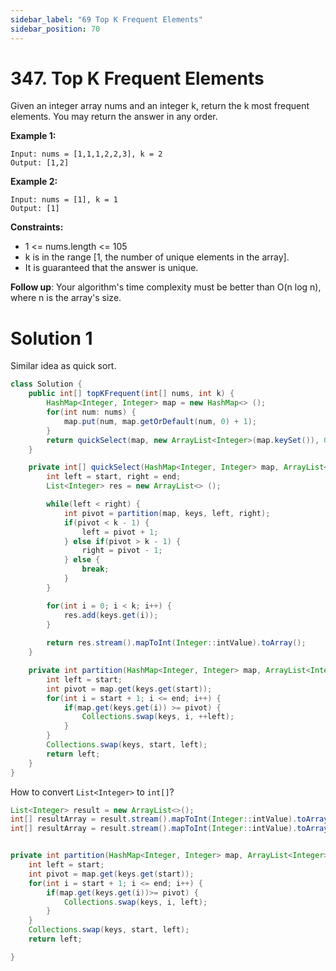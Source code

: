 ```yaml
---
sidebar_label: "69 Top K Frequent Elements"
sidebar_position: 70
---
```

# 347. Top K Frequent Elements
Given an integer array nums and an integer k, return the k most frequent elements. You may return the answer in any order.

__Example 1:__
```
Input: nums = [1,1,1,2,2,3], k = 2
Output: [1,2]
```
__Example 2:__
```
Input: nums = [1], k = 1
Output: [1]
```

__Constraints:__
* 1 <= nums.length <= 105
* k is in the range [1, the number of unique elements in the array].
* It is guaranteed that the answer is unique.

__Follow up__: Your algorithm's time complexity must be better than O(n log n), where n is the array's size.

# Solution 1
Similar idea as quick sort.

```java
class Solution {
    public int[] topKFrequent(int[] nums, int k) {
        HashMap<Integer, Integer> map = new HashMap<> ();
        for(int num: nums) {
            map.put(num, map.getOrDefault(num, 0) + 1);
        }
        return quickSelect(map, new ArrayList<Integer>(map.keySet()), 0, map.size() - 1, k);
    }

    private int[] quickSelect(HashMap<Integer, Integer> map, ArrayList<Integer> keys, int start, int end, int k) {
        int left = start, right = end;
        List<Integer> res = new ArrayList<> ();

        while(left < right) {
            int pivot = partition(map, keys, left, right);
            if(pivot < k - 1) {
                left = pivot + 1;
            } else if(pivot > k - 1) {
                right = pivot - 1;
            } else {
                break;
            }
        }

        for(int i = 0; i < k; i++) {
            res.add(keys.get(i));
        }
        
        return res.stream().mapToInt(Integer::intValue).toArray();
    }

    private int partition(HashMap<Integer, Integer> map, ArrayList<Integer> keys, int start, int end) {
        int left = start;
        int pivot = map.get(keys.get(start));
        for(int i = start + 1; i <= end; i++) {
            if(map.get(keys.get(i)) >= pivot) {
                Collections.swap(keys, i, ++left);
            }
        }
        Collections.swap(keys, start, left);
        return left;
    }
}
```
How to convert `List<Integer>` to `int[]`?
```java
List<Integer> result = new ArrayList<>();
int[] resultArray = result.stream().mapToInt(Integer::intValue).toArray();
int[] resultArray = result.stream().mapToInt(Integer::intValue).toArray():
```

```java

private int partition(HashMap<Integer, Integer> map, ArrayList<Integer> keys, int start, int end) {
    int left = start;
    int pivot = map.get(keys.get(start));
    for(int i = start + 1; i <= end; i++) {
        if(map.get(keys.get(i))>= pivot) {
            Collections.swap(keys, i, left);
        }    
    }
    Collections.swap(keys, start, left);
    return left;

}
```